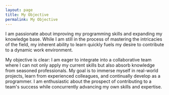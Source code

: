 ```yaml
---
layout: page
title: My Objective
permalink: My Objective
---
```


I am passionate about improving my programming skills and expanding my knowledge base. While I am still in the process of mastering the intricacies of the field, my inherent ability to learn quickly fuels my desire to contribute to a dynamic work environment.

My objective is clear: I am eager to integrate into a collaborative team where I can not only apply my current skills but also absorb knowledge from seasoned professionals. My goal is to immerse myself in real-world projects, learn from experienced colleagues, and continually develop as a programmer. I am enthusiastic about the prospect of contributing to a team's success while concurrently advancing my own skills and expertise.

